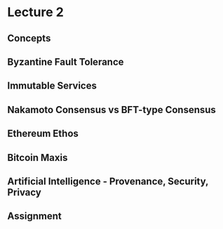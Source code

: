 # Lecture 2

## Concepts

## Byzantine Fault Tolerance

## Immutable Services

## Nakamoto Consensus vs BFT-type Consensus

## Ethereum Ethos

## Bitcoin Maxis

## Artificial Intelligence - Provenance, Security, Privacy

## Assignment
